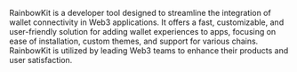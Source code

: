 RainbowKit is a developer tool designed to streamline the integration of wallet connectivity in Web3 applications. It offers a fast, customizable, and user-friendly solution for adding wallet experiences to apps, focusing on ease of installation, custom themes, and support for various chains. RainbowKit is utilized by leading Web3 teams to enhance their products and user satisfaction.
